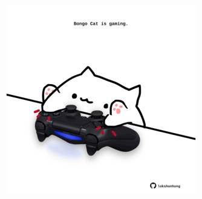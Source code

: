 <!-- built at 26/05/2025, 13:08:33 UTC -->
<p align="center">
  <img width="500" height="500" src="./ReadmeImage.svg">
</p>
